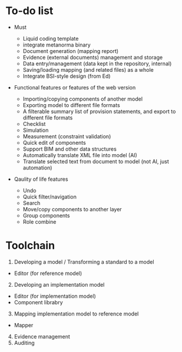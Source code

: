 # To-do list

* Must
  * Liquid coding template
  * integrate metanorma binary
  * Document generation (mapping report)
  * Evidence (external documents) management and storage
  * Data entry/management (data kept in the repository, internal)
  * Saving/loading mapping (and related files) as a whole
  * Integrate BSI-style design (from Ed)

* Functional features or features of the web version
  * Importing/copying components of another model
  * Exporting model to different file formats
  * A filterable summary list of provision statements, and export to different file formats
  * Checklist
  * Simulation
  * Measurement (constraint validation)
  * Quick edit of components
  * Support BIM and other data structures
  * Automatically translate XML file into model (AI)
  * Translate selected text from document to model (not AI, just automation)

* Qaulity of life features  
  * Undo
  * Quick filter/navigation
  * Search
  * Move/copy components to another layer
  * Group components
  * Role combine

# Toolchain

1. Developing a model / Transforming a standard to a model 
* Editor (for reference model)
2. Developing an implementation model
* Editor (for implementation model)
* Component librabry
3. Mapping implementation model to reference model
* Mapper
4. Evidence management
5. Auditing
